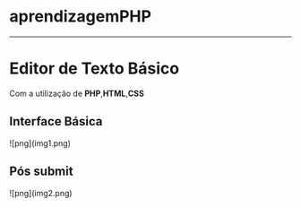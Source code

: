 # aprendizagemPHP
_______________________________________________________________________


<h1> Editor de Texto Básico </h1>
Com a utilização de <b>PHP</b>,<b>HTML</b>,<b>CSS</b>

<h2>Interface Básica</h2>
![png](img1.png)

  <h2>Pós submit</h2>
![png](img2.png)


